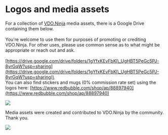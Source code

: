 # Logos and media assets

For a collection of [VDO.Ninja](https://vdo.ninja) media assets, there is a Google Drive containing them below. \
\
You're welcome to use them for purposes of promoting or crediting VDO.Ninja. For other uses, please use common sense as to what might be appropriate or reach out and ask.\
\
[https://drive.google.com/drive/folders/1gYfxKEvFbKl\_UgHBT5PeGc5PJ-8yrGqW?usp=sharing](https://drive.google.com/drive/folders/1gYfxKEvFbKl\_UgHBT5PeGc5PJ-8yrGqW?usp=sharing)\
\
You can also find stickers and mugs (0% commission rate set) using the logos here: [https://www.redbubble.com/shop/ap/88897940](https://www.redbubble.com/shop/ap/88897940)

![](../.gitbook/assets/vdoninja\_logo\_2.png)

Media assets were created and contributed to VDO.Ninja by the community. Thank you.

![](../.gitbook/assets/1113931\_VDONinjaCustomEmotes\_InLove1\_070621.png)
